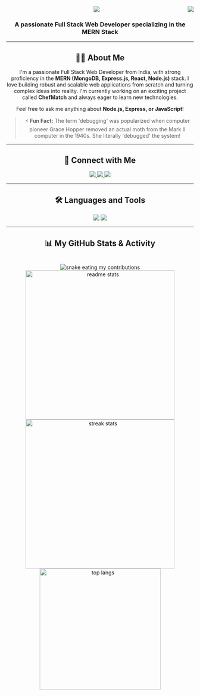 <img align="right" src="https://visitor-badge.laobi.icu/badge?page_id=YOUR_GITHUB_USERNAME.YOUR_GITHUB_USERNAME" />

<div align="center">
  <img src="https://readme-typing-svg.herokuapp.com/?font=Righteous&size=35&center=true&vCenter=true&width=500&height=70&duration=4000&lines=Hi+There!+👋;+I'm+Om+Kumar!;" />
</div>

<h3 align="center">A passionate Full Stack Web Developer specializing in the MERN Stack</h3>

---

<div align="center">
  
## 🙋‍♂️ About Me

I'm a passionate Full Stack Web Developer from India, with strong proficiency in the **MERN (MongoDB, Express.js, React, Node.js)** stack. I love building robust and scalable web applications from scratch and turning complex ideas into reality. I'm currently working on an exciting project called **ChefMatch** and always eager to learn new technologies.

Feel free to ask me anything about **Node.js, Express, or JavaScript**!

> ⚡ **Fun Fact:** The term 'debugging' was popularized when computer pioneer Grace Hopper removed an actual moth from the Mark II computer in the 1940s. She literally 'debugged' the system!

</div>

---

<div align="center">

## 🤝 Connect with Me

<a href="mailto:omkumar.dev@example.com">
  <img src="https://img.shields.io/badge/Gmail-333333?style=for-the-badge&logo=gmail&logoColor=red" />
</a>
<a href="https://www.linkedin.com/in/YOUR_LINKEDIN_USERNAME/" target="_blank">
  <img src="https://img.shields.io/badge/LinkedIn-0077B5?style=for-the-badge&logo=linkedin&logoColor=white" target="_blank" />
</a>
<a href="https://github.com/YOUR_GITHUB_USERNAME" target="_blank">
   <img src="https://img.shields.io/badge/Portfolio-FF5722?style=for-the-badge&logo=todoist&logoColor=white" target="_blank" />
</a>

</div>

---

<div align="center">

## 🛠️ Languages and Tools

<img src="https://skillicons.dev/icons?i=react,nodejs,express,mongodb,javascript,html,css,bootstrap" />
<img src="https://skillicons.dev/icons?i=git,github,vscode,aws,docker,jenkins,terraform,python,c,java,mysql" />

</div>

---

<div align="center">

## 📊 My GitHub Stats & Activity

<br>

<img alt="snake eating my contributions" src="https://raw.githubusercontent.com/YOUR_GITHUB_USERNAME/YOUR_GITHUB_USERNAME/output/github-contribution-grid-snake.svg" />

<br>

<img width="400" src="https://github-readme-stats.vercel.app/api?username=YOUR_GITHUB_USERNAME&count_private=true&show_icons=true&theme=react&rank_icon=github&border_radius=10" alt="readme stats" />
<img width="400" src="https://streak-stats.demolab.com/?user=YOUR_GITHUB_USERNAME&count_private=true&theme=react&border_radius=10" alt="streak stats"/>
<br>
<img width="325" align="center" src="https://github-readme-stats.vercel.app/api/top-langs/?username=YOUR_GITHUB_USERNAME&hide=HTML&langs_count=8&layout=compact&theme=react&border_radius=10&size_weight=0.5&count_weight=0.5&exclude_repo=github-readme-stats" alt="top langs" />

</div>
